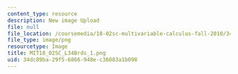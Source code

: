 ```yaml
---
content_type: resource
description: New image Upload
file: null
file_location: /coursemedia/18-02sc-multivariable-calculus-fall-2010/34dc89ba29f56866948ec36083a1b098_MIT18_02SC_L34Brds_1.png
file_type: image/png
resourcetype: Image
title: MIT18_02SC_L34Brds_1.png
uid: 34dc89ba-29f5-6866-948e-c36083a1b098
---
```

